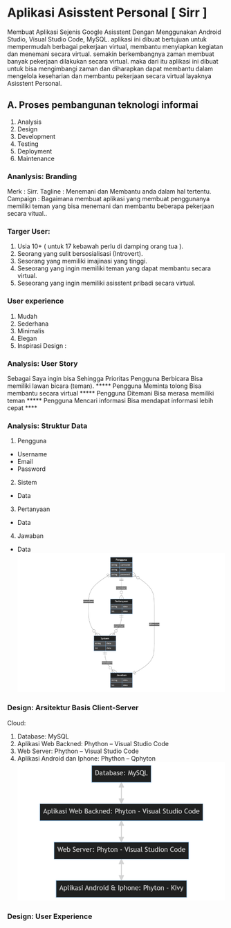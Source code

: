 # Aplikasi Asisstent Personal [ Sirr ]
Membuat Aplikasi Sejenis Google Asisstent Dengan Menggunakan Android Studio, Visual Studio Code, MySQL.
aplikasi ini dibuat bertujuan untuk mempermudah berbagai pekerjaan virtual, membantu menyiapkan kegiatan dan menemani secara virtual. semakin berkembangnya zaman membuat banyak pekerjaan dilakukan secara virtual. maka dari itu aplikasi ini dibuat untuk bisa mengimbangi zaman dan diharapkan dapat membantu dalam mengelola keseharian dan membantu pekerjaan secara virtual layaknya Asisstent Personal.

## A.	Proses pembangunan teknologi informai 
1.	Analysis
2.	Design
3.	Development
4.	Testing
5.	Deployment
6.	Maintenance

### Ananlysis: Branding
Merk : Sirr.
Tagline : Menemani dan Membantu anda dalam hal tertentu.
Campaign : Bagaimana membuat aplikasi yang membuat penggunanya memiliki teman yang bisa menemani dan membantu beberapa pekerjaan secara vitual..

### Targer User:
1.	Usia 10+ ( untuk 17 kebawah perlu di damping orang tua ).
2.	Seorang yang sulit bersosialisasi (Introvert).
3.	Sesorang yang memiliki imajinasi yang tinggi.
4.	Seseorang yang ingin memiliki teman yang dapat membantu secara virtual.
5.	Seseorang yang ingin memiliki asisstent pribadi secara virtual.

### User experience 
1.	Mudah
2.	Sederhana
3.	Minimalis
4.	Elegan
5.	Inspirasi Design :




### Analysis: User Story
Sebagai	Saya ingin bisa	Sehingga	Prioritas
Pengguna	Berbicara 	Bisa memiliki lawan bicara (teman).	*****
Pengguna	Meminta tolong	Bisa membantu secara virtual	*****
Pengguna	Ditemani 	Bisa merasa memiliki teman	*****
Pengguna	Mencari informasi 	Bisa mendapat informasi lebih cepat	****

### Analysis: Struktur Data
1.	Pengguna
-	Username
-	Email
-	Password

2.	Sistem
-	Data 

3. Pertanyaan
- Data

4. Jawaban
- Data
![alt text](https://github.com/Xion-Enfys/achmad-rdhs/blob/main/Design%20-%20Struktur%20Data.png?raw=true)

### Design: Arsitektur Basis Client-Server
Cloud:
1.	Database: MySQL
2.	Aplikasi Web Backned: Phython – Visual Studio Code
3.	Web Server: Phython – Visual Studio Code
4.	Aplikasi Android dan Iphone: Phython – Qphyton
![alt text](https://github.com/Xion-Enfys/achmad-rdhs/blob/main/Design%20-%20Arsitektur%20Basis%20Client%20Server.png?raw=true)

### Design: User Experience
